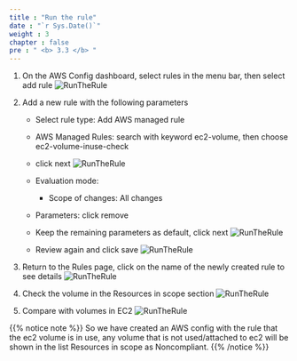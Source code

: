 ```yaml
---
title : "Run the rule"
date : "`r Sys.Date()`"
weight : 3
chapter : false
pre : " <b> 3.3 </b> "
---
```


1. On the AWS Config dashboard, select rules in the menu bar, then select add rule
   ![RunTheRule](../../image/3/3.3.1.png)

2. Add a new rule with the following parameters
   - Select rule type: Add AWS managed rule
   - AWS Managed Rules: search with keyword ec2-volume, then choose ec2-volume-inuse-check
   - click next 
   ![RunTheRule](../../image/3/3.3.2.png)


   - Evaluation mode:
     - Scope of changes: All changes
   - Parameters: click remove
   - Keep the remaining parameters as default, click next
   ![RunTheRule](../../image/3/3.3.3.png)


   - Review again and click save
   ![RunTheRule](../../image/3/3.3.4.png)


3. Return to the Rules page, click on the name of the newly created rule to see details
   ![RunTheRule](../../image/3/3.3.5.png)


4. Check the volume in the Resources in scope section
   ![RunTheRule](../../image/3/3.3.6.png)



5.  Compare with volumes in EC2
   ![RunTheRule](../../image/3/3.3.7.png)
  

{{% notice  note %}}
So we have created an AWS config with the rule that the ec2 volume is in use, any volume that is not used/attached to ec2 will be shown in the list Resources in scope as Noncompliant.
{{% /notice %}}
